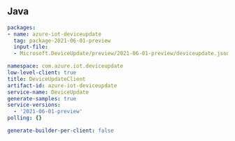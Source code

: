 ## Java

``` yaml $(java)
packages:
- name: azure-iot-deviceupdate
  tag: package-2021-06-01-preview
  input-file:
  - Microsoft.DeviceUpdate/preview/2021-06-01-preview/deviceupdate.json
```

``` yaml $(java) && $(tag) == 'package-2021-06-01-preview'
namespace: com.azure.iot.deviceupdate
low-level-client: true
title: DeviceUpdateClient
artifact-id: azure-iot-deviceupdate
service-name: DeviceUpdate
generate-samples: true
service-versions:
  - '2021-06-01-preview'
polling: {}

generate-builder-per-client: false
```